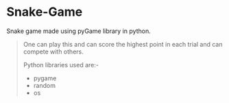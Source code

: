 # Snake-Game
Snake game made using pyGame library in python.
>
>One can play this and can score the highest point in each trial and can compete with others.
>
>Python libraries used are:-
>
>- pygame
>- random
>- os
